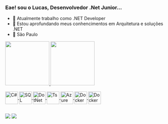 ### Eae! sou o Lucas, Desenvolvedor .Net Junior...

- 🔭 Atualmente trabalho como .NET Developer
- 🌱 Estou aprofundando meus conhencimentos em Arquitetura e soluções .NET
- 📍 São Paulo
<div align="">
  <a href="https://github.com/LuukasOo">
  <img height="140em" src="https://github-readme-stats.vercel.app/api?username=LuukasOo&show_icons=true&theme=github_dark&include_all_commits=true&count_private=true"/>
  <img height="140em" src="https://github-readme-stats.vercel.app/api/top-langs/?username=LuukasOo&layout=compact&langs_count=7&theme=github_dark"/>
</div>
<div style="display: inline_block"><br>
  
  <img align="center" alt="C#" height="40" width="40"        src="https://cdn.jsdelivr.net/gh/devicons/devicon/icons/csharp/csharp-original.svg" />
  <img align="center" alt="SQL" height="40" width="40"      src="https://cdn.jsdelivr.net/gh/devicons/devicon/icons/microsoftsqlserver/microsoftsqlserver-plain.svg" />
  <img align="center" alt="DotNet" height="40" width="40"       src="https://cdn.jsdelivr.net/gh/devicons/devicon/icons/dotnetcore/dotnetcore-original.svg" />
  <img align="center" alt="Ts"  height="40" width="40"       src="https://cdn.jsdelivr.net/gh/devicons/devicon/icons/typescript/typescript-plain.svg" />
  <img align="center" alt="Azure" height="40" width="40"     src="https://cdn.jsdelivr.net/gh/devicons/devicon/icons/azure/azure-original.svg" />
  <img align="center" alt="Docker" height="40" width="40"     src="https://cdn.jsdelivr.net/gh/devicons/devicon/icons/docker/docker-original.svg" />
  <img align="center" alt="Docker" height="40" width="40"     src="https://cdn.jsdelivr.net/gh/devicons/devicon/icons/docker/docker-original.svg" />
  
   


 

  

  
 
</div>
  
  ##
 
<div> 
 

<a href = "mailto:luckas2k20@gmail.com"><img src="https://img.shields.io/badge/-Gmail-%23333?style=for-the-badge&logo=gmail&logoColor=white" target="_blank"></a>
  <a href="https://www.linkedin.com/in/jo%C3%A3o-lucas-537403140/" target="_blank"><img src="https://img.shields.io/badge/-LinkedIn-%230077B5?style=for-the-badge&logo=linkedin&logoColor=white" target="_blank"></a> 
 
</div>

